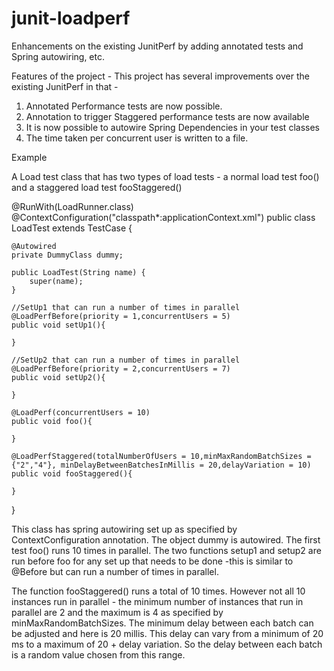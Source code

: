 junit-loadperf
==============

Enhancements on the existing JunitPerf by adding annotated tests and Spring autowiring, etc.

Features of the project -
This project has several improvements over the existing JunitPerf in that -
1. Annotated Performance tests are now possible.
2. Annotation to trigger Staggered performance tests are now available
3. It is now possible to autowire Spring Dependencies in your test classes
4. The time taken per concurrent user is written to a file.


Example

A Load test class that has two types of load tests  - a normal load test foo() and a staggered load test fooStaggered()

@RunWith(LoadRunner.class)
@ContextConfiguration("classpath*:applicationContext.xml")
public class LoadTest extends TestCase {

    @Autowired
    private DummyClass dummy;

    public LoadTest(String name) {
        super(name);
    }

    //SetUp1 that can run a number of times in parallel
    @LoadPerfBefore(priority = 1,concurrentUsers = 5)
    public void setUp1(){

    }

    //SetUp2 that can run a number of times in parallel
    @LoadPerfBefore(priority = 2,concurrentUsers = 7)
    public void setUp2(){

    }

    @LoadPerf(concurrentUsers = 10)
    public void foo(){

    }

    @LoadPerfStaggered(totalNumberOfUsers = 10,minMaxRandomBatchSizes = {"2","4"}, minDelayBetweenBatchesInMillis = 20,delayVariation = 10)
    public void fooStaggered(){

    }

}

This class has spring autowiring set up as specified by ContextConfiguration annotation. The object dummy is autowired.
The first test foo() runs 10 times in parallel. The two functions setup1 and setup2 are run before foo
for any set up that needs to be done  -this is similar to @Before but can run a number of times in parallel.

The function fooStaggered() runs a total of 10 times. However not all 10 instances run in parallel - the minimum number
of instances that run in parallel are 2 and the maximum is 4 as specified by minMaxRandomBatchSizes.
The minimum delay between each batch can be adjusted and here is 20 millis. This delay can vary from a minimum of 20 ms
to a maximum of 20 + delay variation. So the delay between each batch is a random value chosen from this range.


